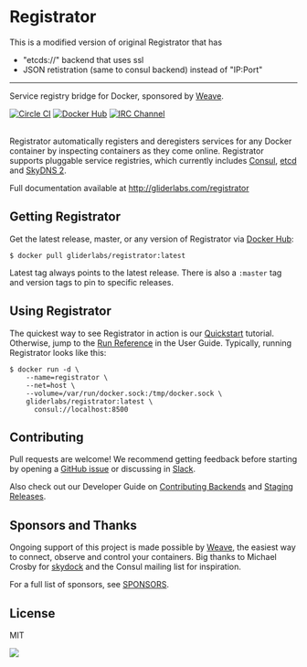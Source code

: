 # Registrator

This is a modified version of original Registrator that has

 * "etcds://" backend that uses ssl
 * JSON retistration (same to consul backend) instead of "IP:Port"

---

Service registry bridge for Docker, sponsored by [Weave](http://weave.works).

[![Circle CI](https://circleci.com/gh/gliderlabs/registrator.png?style=shield)](https://circleci.com/gh/gliderlabs/registrator)
[![Docker Hub](https://img.shields.io/badge/docker-ready-blue.svg)](https://registry.hub.docker.com/u/gliderlabs/registrator/)
[![IRC Channel](https://img.shields.io/badge/irc-%23gliderlabs-blue.svg)](https://kiwiirc.com/client/irc.freenode.net/#gliderlabs)
<br /><br />

Registrator automatically registers and deregisters services for any Docker
container by inspecting containers as they come online. Registrator
supports pluggable service registries, which currently includes
[Consul](http://www.consul.io/), [etcd](https://github.com/coreos/etcd) and
[SkyDNS 2](https://github.com/skynetservices/skydns/).

Full documentation available at http://gliderlabs.com/registrator

## Getting Registrator

Get the latest release, master, or any version of Registrator via [Docker Hub](https://registry.hub.docker.com/u/gliderlabs/registrator/):

	$ docker pull gliderlabs/registrator:latest

Latest tag always points to the latest release. There is also a `:master` tag
and version tags to pin to specific releases.

## Using Registrator

The quickest way to see Registrator in action is our
[Quickstart](https://gliderlabs.com/registrator/latest/user/quickstart)
tutorial. Otherwise, jump to the [Run
Reference](https://gliderlabs.com/registrator/latest/user/run) in the User
Guide. Typically, running Registrator looks like this:

    $ docker run -d \
        --name=registrator \
        --net=host \
        --volume=/var/run/docker.sock:/tmp/docker.sock \
        gliderlabs/registrator:latest \
          consul://localhost:8500

## Contributing

Pull requests are welcome! We recommend getting feedback before starting by
opening a [GitHub issue](https://github.com/gliderlabs/registrator/issues) or
discussing in [Slack](http://glider-slackin.herokuapp.com/).

Also check out our Developer Guide on [Contributing
Backends](https://gliderlabs.com/registrator/latest/dev/backends) and [Staging
Releases](https://gliderlabs.com/registrator/latest/dev/releases.).

## Sponsors and Thanks

Ongoing support of this project is made possible by [Weave](http://weave.works), the easiest way to connect, observe and control your containers. Big thanks to Michael Crosby for
[skydock](https://github.com/crosbymichael/skydock) and the Consul mailing list
for inspiration.

For a full list of sponsors, see
[SPONSORS](https://github.com/gliderlabs/registrator/blob/master/SPONSORS).

## License

MIT

<img src="https://ga-beacon.appspot.com/UA-58928488-2/registrator/readme?pixel" />
